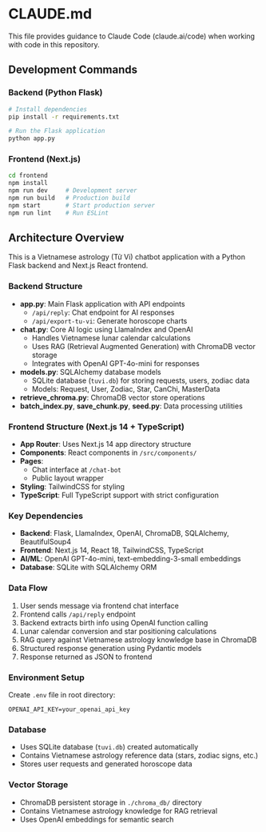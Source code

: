 # CLAUDE.md

This file provides guidance to Claude Code (claude.ai/code) when working with code in this repository.

## Development Commands

### Backend (Python Flask)
```bash
# Install dependencies
pip install -r requirements.txt

# Run the Flask application
python app.py
```

### Frontend (Next.js)
```bash
cd frontend
npm install
npm run dev     # Development server
npm run build   # Production build
npm start       # Start production server
npm run lint    # Run ESLint
```

## Architecture Overview

This is a Vietnamese astrology (Tử Vi) chatbot application with a Python Flask backend and Next.js React frontend.

### Backend Structure
- **app.py**: Main Flask application with API endpoints
  - `/api/reply`: Chat endpoint for AI responses
  - `/api/export-tu-vi`: Generate horoscope charts
- **chat.py**: Core AI logic using LlamaIndex and OpenAI
  - Handles Vietnamese lunar calendar calculations
  - Uses RAG (Retrieval Augmented Generation) with ChromaDB vector storage
  - Integrates with OpenAI GPT-4o-mini for responses
- **models.py**: SQLAlchemy database models
  - SQLite database (`tuvi.db`) for storing requests, users, zodiac data
  - Models: Request, User, Zodiac, Star, CanChi, MasterData
- **retrieve_chroma.py**: ChromaDB vector store operations
- **batch_index.py**, **save_chunk.py**, **seed.py**: Data processing utilities

### Frontend Structure (Next.js 14 + TypeScript)
- **App Router**: Uses Next.js 14 app directory structure
- **Components**: React components in `/src/components/`
- **Pages**: 
  - Chat interface at `/chat-bot`
  - Public layout wrapper
- **Styling**: TailwindCSS for styling
- **TypeScript**: Full TypeScript support with strict configuration

### Key Dependencies
- **Backend**: Flask, LlamaIndex, OpenAI, ChromaDB, SQLAlchemy, BeautifulSoup4
- **Frontend**: Next.js 14, React 18, TailwindCSS, TypeScript
- **AI/ML**: OpenAI GPT-4o-mini, text-embedding-3-small embeddings
- **Database**: SQLite with SQLAlchemy ORM

### Data Flow
1. User sends message via frontend chat interface
2. Frontend calls `/api/reply` endpoint
3. Backend extracts birth info using OpenAI function calling
4. Lunar calendar conversion and star positioning calculations
5. RAG query against Vietnamese astrology knowledge base in ChromaDB
6. Structured response generation using Pydantic models
7. Response returned as JSON to frontend

### Environment Setup
Create `.env` file in root directory:
```
OPENAI_API_KEY=your_openai_api_key
```

### Database
- Uses SQLite database (`tuvi.db`) created automatically
- Contains Vietnamese astrology reference data (stars, zodiac signs, etc.)
- Stores user requests and generated horoscope data

### Vector Storage
- ChromaDB persistent storage in `./chroma_db/` directory
- Contains Vietnamese astrology knowledge for RAG retrieval
- Uses OpenAI embeddings for semantic search